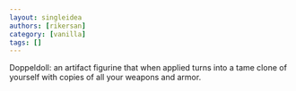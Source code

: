 ```yaml
---
layout: singleidea
authors: [rikersan]
category: [vanilla]
tags: []
---
```

Doppeldoll: an artifact figurine that when applied turns into a tame clone of yourself with copies of all your weapons and armor.
